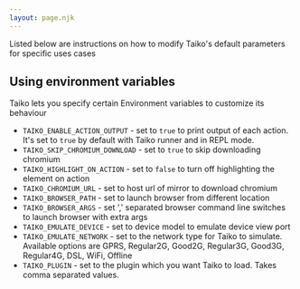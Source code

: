 ```yaml
---
layout: page.njk
---
```


Listed below are instructions on how to modify Taiko's default parameters
for specific uses cases

## Using environment variables

Taiko lets you specify certain Environment variables to customize its behaviour

* `TAIKO_ENABLE_ACTION_OUTPUT` - set to `true` to print output of each action. It's set to `true` by default with Taiko runner and in REPL mode.
* `TAIKO_SKIP_CHROMIUM_DOWNLOAD` - set to `true` to skip downloading chromium
* `TAIKO_HIGHLIGHT_ON_ACTION` - set to `false` to turn off highlighting the element on action
* `TAIKO_CHROMIUM_URL` - set to host url of mirror to download chromium
* `TAIKO_BROWSER_PATH` - set to launch browser from different location
* `TAIKO_BROWSER_ARGS` - set ',' separated browser command line switches to launch browser with extra args
* `TAIKO_EMULATE_DEVICE` - set to device model to emulate device view port
* `TAIKO_EMULATE_NETWORK` - set to the network type for Taiko to simulate. Available options are GPRS, Regular2G, Good2G, Regular3G, Good3G, Regular4G, DSL, WiFi, Offline
* `TAIKO_PLUGIN` - set to the plugin which you want Taiko to load. Takes comma separated values.